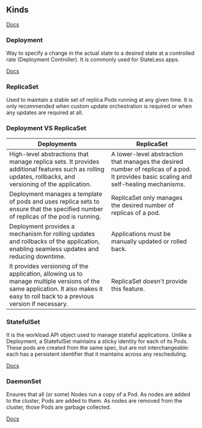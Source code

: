## Kinds

[Docs](https://kubernetes.io/docs/concepts/workloads/controllers/)

### Deployment

Way to specify a change in the actual state to a desired state at a controlled rate (Deployment Controller). It is commonly used for StateLess apps.

[Docs](https://kubernetes.io/docs/concepts/workloads/controllers/deployment/)

### ReplicaSet

Used to maintain a stable set of replica Pods running at any given time. It is only recommended when custom update orchestration is required or when any updates are required at all.

### Deployment VS ReplicaSet

| Deployments | ReplicaSet |
| ----------- | ---------- |
| High-level abstractions that manage replica sets. It provides additional features such as rolling updates, rollbacks, and versioning of the application. | A lower-level abstraction that manages the desired number of replicas of a pod. It provides basic scaling and self-healing mechanisms. |
| Deployment manages a template of pods and uses replica sets to ensure that the specified number of replicas of the pod is running. | ReplicaSet only manages the desired number of replicas of a pod. |
| Deployment provides a mechanism for rolling updates and rollbacks of the application, enabling seamless updates and reducing downtime. | Applications must be manually updated or rolled back. |
| It provides versioning of the application, allowing us to manage multiple versions of the same application. It also makes it easy to roll back to a previous version if necessary. | ReplicaSet doesn't provide this feature. |

### StatefulSet

It is the workload API object used to manage stateful applications. Unlike a Deployment, a StatefulSet maintains a sticky identity for each of its Pods. These pods are created from the same spec, but are not interchangeable: each has a persistent identifier that it maintains across any rescheduling.

[Docs](https://kubernetes.io/docs/concepts/workloads/controllers/statefulset/)

### DaemonSet

Ensures that all (or some) Nodes run a copy of a Pod. As nodes are added to the cluster, Pods are added to them. As nodes are removed from the cluster, those Pods are garbage collected.

[Docs](https://kubernetes.io/docs/concepts/workloads/controllers/daemonset/)